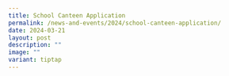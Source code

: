 ```yaml
---
title: School Canteen Application
permalink: /news-and-events/2024/school-canteen-application/
date: 2024-03-21
layout: post
description: ""
image: ""
variant: tiptap
---
```

